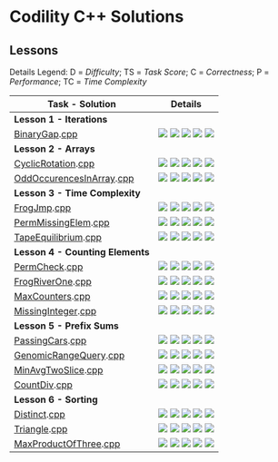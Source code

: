 # Codility C++ Solutions

## Lessons

Details Legend: D = *Difficulty*; TS = *Task Score*; C = *Correctness*; P = *Performance*; TC = *Time Complexity*

| Task - Solution | Details |  
| --------------- | ------- |
| **Lesson 1 - Iterations**| |
|[BinaryGap](https://app.codility.com/programmers/lessons/1-iterations/binary_gap/).[cpp](src/BinaryGap.cpp) | ![](https://img.shields.io/badge/D-painless-81c1e1.svg) ![](https://img.shields.io/badge/TS-100%25-green.svg) ![](https://img.shields.io/badge/C-100%25-green.svg) ![](https://img.shields.io/badge/P-N%2FA-lightgrey.svg) ![](https://img.shields.io/badge/TC-N%2FA-lightgrey.svg) |
| **Lesson 2 - Arrays**| |
| [CyclicRotation](https://app.codility.com/programmers/lessons/2-arrays/cyclic_rotation/).[cpp](src/CyclicRotation.cpp) | ![](https://img.shields.io/badge/D-painless-81c1e1.svg) ![](https://img.shields.io/badge/TS-100%25-green.svg) ![](https://img.shields.io/badge/C-100%25-green.svg) ![](https://img.shields.io/badge/P-N%2FA-lightgrey.svg) ![](https://img.shields.io/badge/TC-N%2FA-lightgrey.svg) |
| [OddOccurencesInArray](https://app.codility.com/programmers/lessons/2-arrays/odd_occurrences_in_array/).[cpp](src/OddOccurrencesInArray.cpp) | ![](https://img.shields.io/badge/D-painless-81c1e1.svg) ![](https://img.shields.io/badge/TS-100%25-green.svg) ![](https://img.shields.io/badge/C-100%25-green.svg) ![](https://img.shields.io/badge/P-100%25-green.svg) ![](https://img.shields.io/badge/TC-O%28N%29%20or%20O%28N%2Alog%28N%29%29-lightgrey.svg) |
| **Lesson 3 - Time Complexity** | |
|[FrogJmp](https://app.codility.com/programmers/lessons/3-time_complexity/frog_jmp/).[cpp](src/FrogJmp.cpp) | ![](https://img.shields.io/badge/D-painless-81c1e1.svg) ![](https://img.shields.io/badge/TS-100%25-green.svg) ![](https://img.shields.io/badge/C-100%25-green.svg) ![](https://img.shields.io/badge/P-100%25-green.svg) ![](https://img.shields.io/badge/TC-O%281%29-lightgrey.svg) |
|[PermMissingElem](https://app.codility.com/programmers/lessons/3-time_complexity/perm_missing_elem/).[cpp](src/PermMissingElem.cpp) | ![](https://img.shields.io/badge/D-painless-81c1e1.svg) ![](https://img.shields.io/badge/TS-100%25-green.svg) ![](https://img.shields.io/badge/C-100%25-green.svg) ![](https://img.shields.io/badge/P-100%25-green.svg) ![](https://img.shields.io/badge/TC-O%28N%29%20or%20O%28N%2Alog%28N%29%29-lightgrey.svg) |
|[TapeEquilibrium](https://app.codility.com/programmers/lessons/3-time_complexity/tape_equilibrium/).[cpp](src/TapeEquilibrium.cpp) | ![](https://img.shields.io/badge/D-painless-81c1e1.svg) ![](https://img.shields.io/badge/TS-100%25-green.svg) ![](https://img.shields.io/badge/C-100%25-green.svg) ![](https://img.shields.io/badge/P-100%25-green.svg) ![](https://img.shields.io/badge/TC-O%28N%29-lightgrey.svg) |
| **Lesson 4 - Counting Elements**| |
| [PermCheck](https://app.codility.com/programmers/lessons/4-counting_elements/perm_check/).[cpp](src/PermCheck.cpp) | ![](https://img.shields.io/badge/D-painless-81c1e1.svg) ![](https://img.shields.io/badge/TS-100%25-green.svg) ![](https://img.shields.io/badge/C-100%25-green.svg) ![](https://img.shields.io/badge/P-100%25-green.svg) ![](https://img.shields.io/badge/TC-O%28N%29%20or%20O%28N%2Alog%28N%29%29-lightgrey.svg) |
| [FrogRiverOne](https://app.codility.com/programmers/lessons/4-counting_elements/frog_river_one/).[cpp](src/FrogRiverOne.cpp) | ![](https://img.shields.io/badge/D-painless-81c1e1.svg) ![](https://img.shields.io/badge/TS-100%25-green.svg) ![](https://img.shields.io/badge/C-100%25-green.svg) ![](https://img.shields.io/badge/P-100%25-green.svg) ![](https://img.shields.io/badge/TC-O%28N%29-lightgrey.svg) |
| [MaxCounters](https://app.codility.com/programmers/lessons/4-counting_elements/max_counters/).[cpp](src/MaxCounters.cpp) | ![](https://img.shields.io/badge/D-respectable-61c0c5.svg) ![](https://img.shields.io/badge/TS-100%25-green.svg) ![](https://img.shields.io/badge/C-100%25-green.svg) ![](https://img.shields.io/badge/P-100%25-green.svg) ![](https://img.shields.io/badge/TC-O%28N%2BM%29-lightgrey.svg) |
| [MissingInteger](https://app.codility.com/programmers/lessons/4-counting_elements/missing_integer/).[cpp](src/MissingInteger.cpp) | ![](https://img.shields.io/badge/D-respectable-61c0c5.svg) ![](https://img.shields.io/badge/TS-100%25-green.svg) ![](https://img.shields.io/badge/C-100%25-green.svg) ![](https://img.shields.io/badge/P-100%25-green.svg) ![](https://img.shields.io/badge/TC-O%28N%29%20or%20O%28N%2Alog%28N%29%29-lightgrey.svg) |
| **Lesson 5 - Prefix Sums** | |
| [PassingCars](https://app.codility.com/programmers/lessons/5-prefix_sums/passing_cars/).[cpp](src/PassingCars.cpp) | ![](https://img.shields.io/badge/D-painless-81c1e1.svg) ![](https://img.shields.io/badge/TS-100%25-green.svg) ![](https://img.shields.io/badge/C-100%25-green.svg) ![](https://img.shields.io/badge/P-100%25-green.svg) ![](https://img.shields.io/badge/TC-O%28N%29-lightgrey.svg) |
| [GenomicRangeQuery](https://app.codility.com/programmers/lessons/5-prefix_sums/genomic_range_query/).[cpp](src/GenomicRangeQuery.cpp) | ![](https://img.shields.io/badge/D-respectable-61c0c5.svg) ![](https://img.shields.io/badge/TS-100%25-green.svg) ![](https://img.shields.io/badge/C-100%25-green.svg) ![](https://img.shields.io/badge/P-100%25-green.svg) ![](https://img.shields.io/badge/TC-O%28N%2BM%29-lightgrey.svg) |
| [MinAvgTwoSlice](https://app.codility.com/programmers/lessons/5-prefix_sums/min_avg_two_slice/).[cpp](src/MinAvgTwoSlice.cpp) | ![](https://img.shields.io/badge/D-respectable-61c0c5.svg) ![](https://img.shields.io/badge/TS-80%25-green.svg) ![](https://img.shields.io/badge/C-100%25-green.svg) ![](https://img.shields.io/badge/P-60%25-orange.svg) ![](https://img.shields.io/badge/TC-O%28N%29-lightgrey.svg) |
| [CountDiv](https://app.codility.com/programmers/lessons/5-prefix_sums/count_div/).[cpp](src/CountDiv.cpp) | ![](https://img.shields.io/badge/D-respectable-61c0c5.svg) ![](https://img.shields.io/badge/TS-100%25-green.svg) ![](https://img.shields.io/badge/C-100%25-green.svg) ![](https://img.shields.io/badge/P-100%25-green.svg) ![](https://img.shields.io/badge/TC-O%281%29-lightgrey.svg) |
| **Lesson 6 - Sorting** | |
| [Distinct](https://app.codility.com/programmers/lessons/6-sorting/distinct/).[cpp](src/Distinct.cpp) | ![](https://img.shields.io/badge/D-painless-81c1e1.svg) ![](https://img.shields.io/badge/TS-100%25-green.svg) ![](https://img.shields.io/badge/C-100%25-green.svg) ![](https://img.shields.io/badge/P-100%25-green.svg) ![](https://img.shields.io/badge/TC-O%28N%2Alog%28N%29%29-lightgrey.svg) |
| [Triangle](https://app.codility.com/programmers/lessons/6-sorting/triangle/).[cpp](src/Triangle.cpp) | ![](https://img.shields.io/badge/D-painless-81c1e1.svg) ![](https://img.shields.io/badge/TS-100%25-green.svg) ![](https://img.shields.io/badge/C-100%25-green.svg) ![](https://img.shields.io/badge/P-100%25-green.svg) ![](https://img.shields.io/badge/TC-O%28N%2Alog%28N%29%29-lightgrey.svg) |
| [MaxProductOfThree](https://app.codility.com/programmers/lessons/6-sorting/max_product_of_three/).[cpp](src/MaxProductOfThree.cpp) | ![](https://img.shields.io/badge/D-painless-81c1e1.svg) ![](https://img.shields.io/badge/TS-100%25-green.svg) ![](https://img.shields.io/badge/C-100%25-green.svg) ![](https://img.shields.io/badge/P-100%25-green.svg) ![](https://img.shields.io/badge/TC-O%28N%2Alog%28N%29%29-lightgrey.svg) |
<!--
| [NumberOfDiscIntersections](https://app.codility.com/programmers/lessons/6-sorting/number_of_disc_intersections/) []() | ![](https://img.shields.io/badge/D-respectable-61c0c5.svg) |
| **Lesson 7 - Stacks and Queues** | |
| [Brackets](https://app.codility.com/programmers/lessons/7-stacks_and_queues/brackets/).[cpp](src/Brackets.cpp) | ![](https://img.shields.io/badge/D-painless-81c1e1.svg) ![](https://img.shields.io/badge/TS-100%25-green.svg) ![](https://img.shields.io/badge/C-100%25-green.svg) ![](https://img.shields.io/badge/P-100%25-green.svg) ![](https://img.shields.io/badge/TC-O%28N%29-lightgrey.svg) |
| [Nesting](https://app.codility.com/programmers/lessons/7-stacks_and_queues/nesting/).[cpp](src/Nesting.cpp) | ![](https://img.shields.io/badge/D-painless-81c1e1.svg) ![](https://img.shields.io/badge/TS-100%25-green.svg) ![](https://img.shields.io/badge/C-100%25-green.svg) ![](https://img.shields.io/badge/P-100%25-green.svg) ![](https://img.shields.io/badge/TC-O%28N%29-lightgrey.svg) |
| [StoneWall](https://app.codility.com/programmers/lessons/7-stacks_and_queues/stone_wall/).[cpp](src/StoneWall.cpp) | ![](https://img.shields.io/badge/D-painless-81c1e1.svg) ![](https://img.shields.io/badge/TS-100%25-green.svg) ![](https://img.shields.io/badge/C-100%25-green.svg) ![](https://img.shields.io/badge/P-100%25-green.svg) ![](https://img.shields.io/badge/TC-O%28N%29-lightgrey.svg) |
| [Fish](https://app.codility.com/programmers/lessons/7-stacks_and_queues/stone_wall/).[cpp](src/Fish.cpp) | ![](https://img.shields.io/badge/D-painless-81c1e1.svg) ![](https://img.shields.io/badge/TS-100%25-green.svg) ![](https://img.shields.io/badge/C-100%25-green.svg) ![](https://img.shields.io/badge/P-100%25-green.svg) ![](https://img.shields.io/badge/TC-O%28N%29-lightgrey.svg) |
| **Lesson 8 - Leader** | |
| [EquiLeader](https://app.codility.com/programmers/lessons/8-leader/equi_leader/).[cpp](src/EquiLeader.cpp) | ![](https://img.shields.io/badge/D-painless-81c1e1.svg) ![](https://img.shields.io/badge/TS-100%25-green.svg) ![](https://img.shields.io/badge/C-100%25-green.svg) ![](https://img.shields.io/badge/P-100%25-green.svg) ![](https://img.shields.io/badge/TC-O%28N%29-lightgrey.svg) |
| [Dominator](https://app.codility.com/programmers/lessons/8-leader/dominator/).[cpp](src/Dominator.cpp) | ![](https://img.shields.io/badge/D-painless-81c1e1.svg) ![](https://img.shields.io/badge/TS-100%25-green.svg) ![](https://img.shields.io/badge/C-100%25-green.svg) ![](https://img.shields.io/badge/P-100%25-green.svg) ![](https://img.shields.io/badge/TC-O%28N%2Alog%28N%29%29%20or%20O%28N%29-lightgrey.svg) |
| **Lesson 9 - Maximum Slice Problem** | |
| [MaxSliceSum](https://app.codility.com/programmers/lessons/9-maximum_slice_problem/max_slice_sum/).[cpp](src/MaxSliceSum.cpp) | ![](https://img.shields.io/badge/D-painless-81c1e1.svg) ![](https://img.shields.io/badge/TS-100%25-green.svg) ![](https://img.shields.io/badge/C-100%25-green.svg) ![](https://img.shields.io/badge/P-100%25-green.svg) ![](https://img.shields.io/badge/TC-O%28N%29-lightgrey.svg) |
| [MaxProfit](https://app.codility.com/programmers/lessons/9-maximum_slice_problem/max_profit/).[cpp](src/MaxProfit.cpp) | ![](https://img.shields.io/badge/D-painless-81c1e1.svg) ![](https://img.shields.io/badge/TS-100%25-green.svg) ![](https://img.shields.io/badge/C-100%25-green.svg) ![](https://img.shields.io/badge/P-100%25-green.svg) ![](https://img.shields.io/badge/TC-O%28N%29-lightgrey.svg) |
| [MaxDoubleSliceSum]() []() | ![](https://img.shields.io/badge/D-respectable-61c0c5.svg) |
| **Lesson 10 - Prime and Composite Numbers** | |
| [CountFactors](https://app.codility.com/programmers/lessons/10-prime_and_composite_numbers/count_factors/).[cpp](src/CountFactors.cpp) | ![](https://img.shields.io/badge/D-painless-81c1e1.svg) ![](https://img.shields.io/badge/TS-100%25-green.svg) ![](https://img.shields.io/badge/C-100%25-green.svg) ![](https://img.shields.io/badge/P-100%25-green.svg) ![](https://img.shields.io/badge/TC-O%28sqrt%28N%29%29-lightgrey.svg) |
| [MinPerimeterRectangle](https://app.codility.com/programmers/lessons/10-prime_and_composite_numbers/min_perimeter_rectangle/).[cpp](src/MinPerimeterRectangle.cpp) | ![](https://img.shields.io/badge/D-painless-81c1e1.svg) ![](https://img.shields.io/badge/TS-100%25-green.svg) ![](https://img.shields.io/badge/C-100%25-green.svg) ![](https://img.shields.io/badge/P-100%25-green.svg) ![](https://img.shields.io/badge/TC-O%28sqrt%28N%29%29-lightgrey.svg) |
| [Peaks]() []() | ![](https://img.shields.io/badge/D-respectable-61c0c5.svg) |
| [Flags]() []() | ![](https://img.shields.io/badge/D-respectable-61c0c5.svg) |
| **Lesson 11 - Sieve Of Eratosthenes** | |
| [CountNonDivisible](https://app.codility.com/programmers/lessons/11-sieve_of_eratosthenes/count_non_divisible/).[cpp](src/CountNonDivisible.cpp) | ![](https://img.shields.io/badge/D-respectable-61c0c5.svg) ![](https://img.shields.io/badge/TS-100%25-green.svg) ![](https://img.shields.io/badge/C-100%25-green.svg) ![](https://img.shields.io/badge/P-100%25-green.svg) ![](https://img.shields.io/badge/TC-O%28N%2Alog%28N%29%29-lightgrey.svg)|
| [CountSemiprimes]() []() | ![](https://img.shields.io/badge/D-respectable-61c0c5.svg) |
| **Lesson 12 - Euclidean Algorithm** | |
| [ChocolatesByNumbers](https://app.codility.com/programmers/lessons/12-euclidean_algorithm/chocolates_by_numbers/).[cpp](src/ChocolatesByNumbers.cpp) | ![](https://img.shields.io/badge/D-painless-81c1e1.svg) ![](https://img.shields.io/badge/TS-100%25-green.svg) ![](https://img.shields.io/badge/C-100%25-green.svg) ![](https://img.shields.io/badge/P-100%25-green.svg) ![](https://img.shields.io/badge/TC-O%28log%28N%2BM%29%29-lightgrey.svg) |
| [CommonPrimeDivisors]() []() | ![](https://img.shields.io/badge/D-respectable-61c0c5.svg) |
| **Lesson 13 - Fibonacci Numbers** | |
| [FibFrog](https://app.codility.com/programmers/lessons/13-fibonacci_numbers/fib_frog/).[cpp](src/FibFrog.cpp) | ![](https://img.shields.io/badge/D-respectable-61c0c5.svg) ![](https://img.shields.io/badge/TS-100%25-green.svg) ![](https://img.shields.io/badge/C-100%25-green.svg) ![](https://img.shields.io/badge/P-100%25-green.svg) ![](https://img.shields.io/badge/TC-O%28N%2Alog%28N%29%29-lightgrey.svg) |
| [Ladder]() []() | ![](https://img.shields.io/badge/D-respectable-61c0c5.svg) |
| **Lesson 14 - Binary Search Algorithm** | |
| [MinMaxDivision](https://app.codility.com/programmers/lessons/14-binary_search_algorithm/min_max_division/).[cpp](src/MinMaxDivision.cpp) | ![](https://img.shields.io/badge/D-respectable-61c0c5.svg) ![](https://img.shields.io/badge/TS-100%25-green.svg) ![](https://img.shields.io/badge/C-100%25-green.svg) ![](https://img.shields.io/badge/P-100%25-green.svg) ![](https://img.shields.io/badge/TC-O%28%28N%2BM%29%2Alog%28M%29%29-lightgrey.svg) |
| [NailingPlanks](https://app.codility.com/programmers/lessons/14-binary_search_algorithm/nailing_planks/).[cpp](src/NailingPlanks.cpp) | ![](https://img.shields.io/badge/D-respectable-61c0c5.svg) ![](https://img.shields.io/badge/TS-100%25-green.svg) ![](https://img.shields.io/badge/C-100%25-green.svg) ![](https://img.shields.io/badge/P-100%25-green.svg) ![](https://img.shields.io/badge/TC-O%28N%2Alog%28N%2BM%29%29-lightgrey.svg) |
| **Lesson 15 - Caterpillar Method** | |
| [AbsDistinct](https://app.codility.com/programmers/lessons/15-caterpillar_method/abs_distinct/).[cpp](src/AbsDistinct.cpp) | ![](https://img.shields.io/badge/D-painless-81c1e1.svg) ![](https://img.shields.io/badge/TS-100%25-green.svg) ![](https://img.shields.io/badge/C-100%25-green.svg) ![](https://img.shields.io/badge/P-100%25-green.svg) ![](https://img.shields.io/badge/TC-O%28N%29%20or%20O%28N%2Alog%28N%29%29-lightgrey.svg) |
| [CountDistinctSlices](https://app.codility.com/programmers/lessons/15-caterpillar_method/count_distinct_slices/).[cpp](src/CountDistinctSlices.cpp) | ![](https://img.shields.io/badge/D-painless-81c1e1.svg) ![](https://img.shields.io/badge/TS-100%25-green.svg) ![](https://img.shields.io/badge/C-100%25-green.svg) ![](https://img.shields.io/badge/P-100%25-green.svg) ![](https://img.shields.io/badge/TC-O%28N%29-lightgrey.svg) |
| [CountTriangles](https://app.codility.com/programmers/lessons/15-caterpillar_method/count_triangles/).[cpp](src/CountTriangles.cpp) | ![](https://img.shields.io/badge/D-painless-81c1e1.svg) ![](https://img.shields.io/badge/TS-100%25-green.svg) ![](https://img.shields.io/badge/C-100%25-green.svg) ![](https://img.shields.io/badge/P-100%25-green.svg) ![](https://img.shields.io/badge/TC-O%28N%B2%29-lightgrey.svg) |
| [MinAbsSumOfTwo]() []() | ![](https://img.shields.io/badge/D-respectable-61c0c5.svg) |
| **Lesson 16 - Greedy Algorithms** | |
| [MaxNonoverlappingSegments](https://app.codility.com/programmers/lessons/16-greedy_algorithms/max_nonoverlapping_segments/).[cpp](src/MaxNonoverlappingSegments.cpp) | ![](https://img.shields.io/badge/D-painless-81c1e1.svg) ![](https://img.shields.io/badge/TS-100%25-green.svg) ![](https://img.shields.io/badge/C-100%25-green.svg) ![](https://img.shields.io/badge/P-100%25-green.svg) ![](https://img.shields.io/badge/TC-O%28N%29-lightgrey.svg) |
| [TieRopes](https://app.codility.com/programmers/lessons/16-greedy_algorithms/tie_ropes/).[cpp](src/TieRopes.cpp) | ![](https://img.shields.io/badge/D-painless-81c1e1.svg) ![](https://img.shields.io/badge/TS-100%25-green.svg) ![](https://img.shields.io/badge/C-100%25-green.svg) ![](https://img.shields.io/badge/P-100%25-green.svg) ![](https://img.shields.io/badge/TC-O%28N%29-lightgrey.svg) |
| **Lesson 17 - Dynamic Programming** | |
| [NumberSolitaire]() []() | ![](https://img.shields.io/badge/D-respectable-61c0c5.svg) |
| [MinAbsSum]() []() | ![](https://img.shields.io/badge/D-ambitious-4fa0a4.svg) |
-->
<!--
| *Lesson Template* | |
| []() []() | ![](https://img.shields.io/badge/D-effortless-b1e2f1.svg) |
| []() []() | ![](https://img.shields.io/badge/D-painless-81c1e1.svg) |
| []() []() | ![](https://img.shields.io/badge/D-respectable-61c0c5.svg) |
| []() []() | ![](https://img.shields.io/badge/D-ambitious-4fa0a4.svg) |
-->
